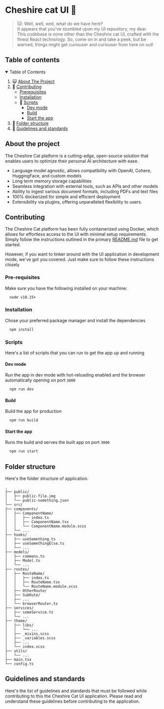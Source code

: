 # Cheshire cat UI 🎨

> 🐱: Well, well, well, what do we have here?\
> It appears that you've stumbled upon my UI repository, my dear.\
> This codebase is none other than the Cheshire cat UI, crafted with the finest React technology. So, come on in and
> take a peek, but be warned, things might get curiouser and curiouser from here on out!

## Table of contents

<!-- TABLE OF CONTENTS -->
<details open>
  <summary>Table of Contents</summary>
  <ol>
    <li>😺 <a href="#about-the-project">About The Project</a></li>
    <li>
      🎸 <a href="#contributing">Contributing</a>
      <ul>
        <li><a href="#prerequisites">Prerequisites</a></li>
        <li><a href="#installation">Installation</a></li>
            <li>💾 <a href="#scripts">Scripts</a>
            <ul>
                <li><a href="#dev-mode">Dev mode</a></li>
                <li><a href="#build">Build</a></li>
                <li><a href="#start-the-app">Start the app</a></li>
            </ul>
        </li>
      </ul>
    </li>
    <li>📂 <a href="#folder-structure">Folder structure</a></li>
    <li>💪 <a href="#guidelines-and-standards">Guidelines and standards</a></li>
  </ol>
</details>

## About the project

The Cheshire Cat platform is a cutting-edge, open-source solution that enables users to optimize their personal AI
architecture with ease.

- Language model agnostic, allows compatibility with OpenAI, Cohere, HuggingFace, and custom models
- Long term memory storage capabilities
- Seamless integration with external tools, such as APIs and other models
- Ability to ingest various document formats, including PDFs and text files
- 100% dockerized for simple and efficient deployment
- Extensibility via plugins, offering unparalleled flexibility to users.

## Contributing

The Cheshire Cat platform has been fully containerized using Docker, which allows for effortless access to the UI with
minimal setup requirements.\
Simply follow the instructions outlined in the
primary [README.md](https://github.com/pieroit/cheshire-cat/blob/main/README.md) file to get started.

However, if you want to tinker around with the UI application in development mode, we've got you covered.
Just make sure to follow these instructions closely

### Pre-requisites

Make sure you have the following installed on your machine:

```bash
  node v18.15+
```

### Installation

Chose your preferred package manager and install the dependencies

```bash
  npm install
```

### Scripts

Here's a list of scripts that you can run to get the app up and running

#### Dev mode

Run the app in dev mode with hot-reloading enabled and the browser automatically opening on port `3000`

```bash
  npm run dev
```

#### Build

Build the app for production

```bash
  npm run build
```

#### Start the app

Runs the build and serves the built app on port `3000`

```bash
  npm run start
```

## Folder structure

Here's the folder structure of application.


```
.
├── public/
│   ├── public-file.img
│   └── public-something.json
└── src/
├── components/
│   ├── ComponentName/
│   │   ├── index.ts
│   │   ├── ComponentName.tsx
│   │   └── ComponentName.module.scss
│   └── ...
├── hooks/
│   ├── useSomething.ts
│   ├── useSomethingElse.ts
│   └── ...
├── models/
│   ├── commons.ts
│   ├── Model.ts
│   └── ...
├── routes/
│   ├── RouteName/
│   │   ├── index.ts
│   │   ├── RouteName.tsx
│   │   └── RouteName.module.scss
│   ├── OtherRoute/
│   ├── SubRute/
│   ├── ...
│   └── browserRouter.ts
├── services/
│   ├── someService.ts
│   └── ...
├── theme/
│   ├── libs/
│   │   └── ...
│   ├── _mixins.scss
│   ├── _variables.scss
│   ├── ...
│   └── index.scss
├── utils/
│   └── ...
├── main.tsx
└── config.ts  
```

## Guidelines and standards

Here's the list of guidelines and standards that must be followed while contributing to this the Cheshire Cat UI
application.
Please read and understand these guidelines before contributing to the application.

